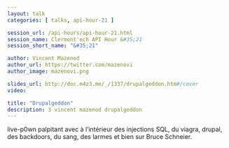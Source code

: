 ```yaml
---
layout: talk
categories: [ talks, api-hour-21 ]

session_url: /api-hours/api-hour-21.html
session_name: Clermont'ech API Hour &#35;21
session_short_name: "&#35;21"

author: Vincent Mazenod
author_url: https://twitter.com/mazenovi
author_image: mazenovi.png

slides_url: http://doc.m4z3.me/_/1337/drupalgeddon.htm#/cover
video: 

title: "Drupalgeddon"
description: 3 vincent mazenod drupalgeddon
---
```




 live-p0wn palpitant avec à l’intérieur des injections SQL, du viagra, drupal, des backdoors, du sang, des larmes et bien sur Bruce Schneier.
